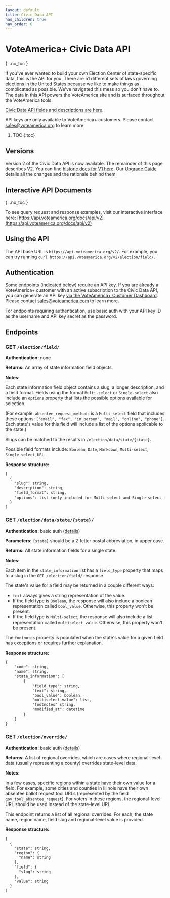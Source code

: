 ```yaml
---
layout: default
title: Civic Data API
has_children: true
nav_order: 6
---
```


# VoteAmerica+ Civic Data API
{: .no_toc }

If you've ever wanted to build your own Election Center of state-specific data, this is the API for you. 
There are 51 different sets of laws governing elections in the United States 
because we like to make things as complicated as possible.  We've navigated this mess so you don't have to.  
The data in this API powers the VoteAmerica site and is surfaced throughout the VoteAmerica tools.

[Civic Data API fields and descriptions are here](https://www.voteamerica.org/civic-data-api/).

API keys are only available to VoteAmerica+ customers. 
Please contact [sales@voteamerica.org](mailto:sales@voteamerica.org) to learn more.

1. TOC
{:toc}

## Versions

Version 2 of the Civic Data API is now available. The remainder of this page describes V2. 
You can find [historic docs for V1 here](/api/v1). 
Our [Upgrade Guide](/api/upgrade_guide) details all the changes and the rationale behind them.

## Interactive API Documents
{: .no_toc }

To see query request and response examples, visit our interactive interface here: 
[https://api.voteamerica.org/docs/api/v2](https://api.voteamerica.org/docs/api/v2)

## Using the API

The API base URL is `https://api.voteamerica.org/v2/`. 
For example, you can try running `curl https://api.voteamerica.org/v2/election/field/`.

## Authentication

Some endpoints (indicated below) require an API key. If you are already a VoteAmerica+ customer with an active
subscription to the Civic Data API, you can generate an API key 
[via the VoteAmerica+ Customer Dashboard](https://secure.voteamerica.org/civic-data-api/). 
Please contact [sales@voteamerica.com](mailto:sales@voteamerica.com) to learn more.

For endpoints requiring authentication, use basic auth with your API key ID as the username 
and API key secret as the password.

## Endpoints

### GET `/election/field/`

**Authentication:** none

**Returns:** An array of state information field objects. 

**Notes:** 

Each state information field object contains a slug, a longer description, and a field format.
Fields using the format `Multi-select` or `Single-select` also include an `options` property that lists the
possible options available for selection. 

(For example: `absentee_request_methods` is a `Multi-select` field that includes
these options: `["email", "fax", "in_person", "mail", "online", "phone"]`. Each state's value for this field will
include a list of the options applicable to the state.)

Slugs can be matched to the results in `/election/data/state/{state}`.

Possible field formats include: `Boolean`, `Date`, `Markdown`, `Multi-select`, `Single-select`, `URL`.

**Response structure:**

```markdown
[
  {
    "slug": string,
    "description": string,
    "field_format": string,
    "options": list (only included for Multi-select and Single-select field formats)
  }
]
```

### GET `/election/data/state/{state}/`

**Authentication:** basic auth ([details](#authentication))

**Parameters:** `{state}` should be a 2-letter postal abbreviation, in upper case.

**Returns:** All state information fields for a single state.

**Notes:** 

Each item in the `state_information` list has a `field_type` property that maps to 
a slug in the `GET /election/field/` response.

The state's value for a field may be returned in a couple different ways:
* `text` always gives a string representation of the value.
* If the field type is `Boolean`, the response will also include a boolean representation called `bool_value`. 
Otherwise, this property won't be present.
* If the field type is `Multi-select`, the response will also include a list representation called 
`multiselect_value`. Otherwise, this property won't be present.

The `footnotes` property is populated when the state's value for a given field has exceptions or 
requires further explanation.

**Response structure:**

```markdown
{
    "code": string,
    "name": string,
    "state_information": [
        {
            "field_type": string,
            "text": string,
            "bool_value": boolean,
            "multiselect_value": list,
            "footnotes" string,
            "modified_at": datetime
        }
    ]
}
```

### GET `/election/override/`

**Authentication:** basic auth ([details](#authentication))

**Returns:** A list of regional overrides, which are cases where regional-level data (usually representing a county) 
overrides state-level data. 

**Notes:** 

In a few cases, specific regions within a state have their own value for a field. 
For example, some cities and counties in Illinois have their own absentee ballot request tool URLs
(represented by the field `gov_tool_absentee_request`). For voters in these regions, the regional-level URL should
be used instead of the state-level URL. 

This endpoint returns a list of all regional overrides. For each, the state name, region name, field slug
and regional-level value is provided.

**Response structure:**

```markdown
[
  {
    "state": string,
    "region": {
      "name": string
    },
    "field": {
      "slug": string
    },
    "value": string
  }
]
```

